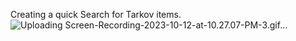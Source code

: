 Creating a quick Search for Tarkov items.
![Uploading Screen-Recording-2023-10-12-at-10.27.07-PM-3.gif…]()

